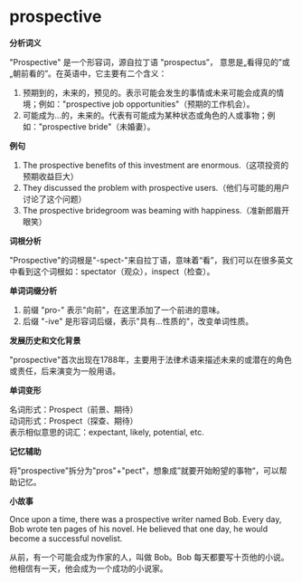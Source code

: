 # prospective

**分析词义**

  

"Prospective" 是一个形容词，源自拉丁语 "prospectus”， 意思是„看得见的”或„朝前看的”。在英语中，它主要有二个含义：

  

1.  预期到的，未来的，预见的。表示可能会发生的事情或未来可能会成真的情境；例如："prospective job opportunities"（预期的工作机会）。
2.  可能成为…的，未来的。代表有可能成为某种状态或角色的人或事物；例如："prospective bride"（未婚妻）。

  

**例句**

  

1.  The prospective benefits of this investment are enormous.（这项投资的预期收益巨大）
2.  They discussed the problem with prospective users.（他们与可能的用户讨论了这个问题）
3.  The prospective bridegroom was beaming with happiness.（准新郎眉开眼笑）

  

**词根分析**

  

"Prospective"的词根是"-spect-"来自拉丁语，意味着“看”，我们可以在很多英文中看到这个词根如：spectator（观众），inspect（检查）。

  

**单词词缀分析**

  

1.  前缀 "pro-" 表示"向前"，在这里添加了一个前进的意味。
2.  后缀 "-ive" 是形容词后缀，表示"具有…性质的"，改变单词性质。

  

**发展历史和文化背景**

  

"prospective"首次出现在1788年，主要用于法律术语来描述未来的或潜在的角色或责任，后来演变为一般用语。

  

**单词变形**

  

名词形式：Prospect（前景、期待）  
动词形式：Prospect（探查、期待）  
表示相似意思的词汇：expectant, likely, potential, etc.

  

**记忆辅助**

  

将"prospective"拆分为"pros"+"pect"，想象成”就要开始盼望的事物“，可以帮助记忆。

  

**小故事**

  

Once upon a time, there was a prospective writer named Bob. Every day, Bob wrote ten pages of his novel. He believed that one day, he would become a successful novelist.

  

从前，有一个可能会成为作家的人，叫做 Bob。Bob 每天都要写十页他的小说。他相信有一天，他会成为一个成功的小说家。
